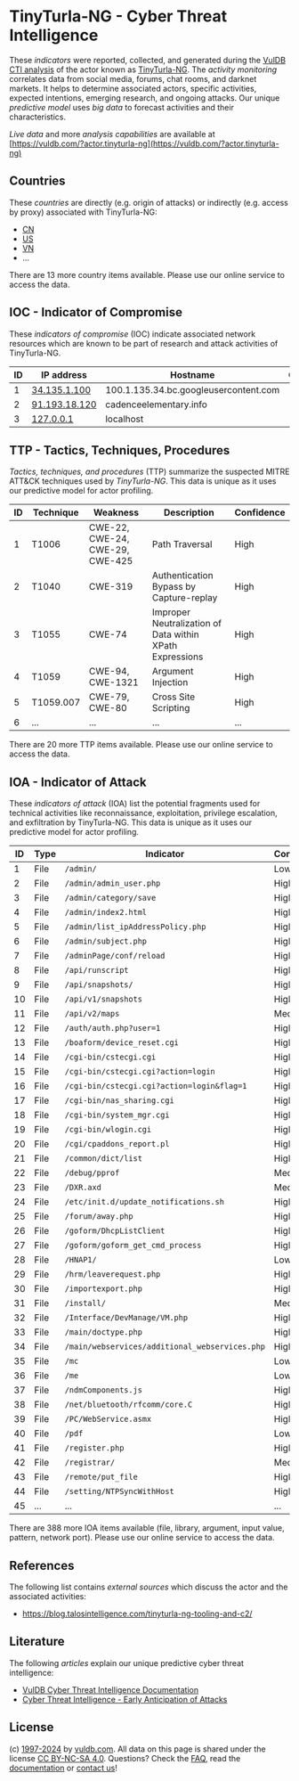 # TinyTurla-NG - Cyber Threat Intelligence

These _indicators_ were reported, collected, and generated during the [VulDB CTI analysis](https://vuldb.com/?kb.cti) of the actor known as [TinyTurla-NG](https://vuldb.com/?actor.tinyturla-ng). The _activity monitoring_ correlates data from social media, forums, chat rooms, and darknet markets. It helps to determine associated actors, specific activities, expected intentions, emerging research, and ongoing attacks. Our unique _predictive model_ uses _big data_ to forecast activities and their characteristics.

_Live data_ and more _analysis capabilities_ are available at [https://vuldb.com/?actor.tinyturla-ng](https://vuldb.com/?actor.tinyturla-ng)

## Countries

These _countries_ are directly (e.g. origin of attacks) or indirectly (e.g. access by proxy) associated with TinyTurla-NG:

* [CN](https://vuldb.com/?country.cn)
* [US](https://vuldb.com/?country.us)
* [VN](https://vuldb.com/?country.vn)
* ...

There are 13 more country items available. Please use our online service to access the data.

## IOC - Indicator of Compromise

These _indicators of compromise_ (IOC) indicate associated network resources which are known to be part of research and attack activities of TinyTurla-NG.

ID | IP address | Hostname | Campaign | Confidence
-- | ---------- | -------- | -------- | ----------
1 | [34.135.1.100](https://vuldb.com/?ip.34.135.1.100) | 100.1.135.34.bc.googleusercontent.com | - | Medium
2 | [91.193.18.120](https://vuldb.com/?ip.91.193.18.120) | cadenceelementary.info | - | High
3 | [127.0.0.1](https://vuldb.com/?ip.127.0.0.1) | localhost | - | High

## TTP - Tactics, Techniques, Procedures

_Tactics, techniques, and procedures_ (TTP) summarize the suspected MITRE ATT&CK techniques used by _TinyTurla-NG_. This data is unique as it uses our predictive model for actor profiling.

ID | Technique | Weakness | Description | Confidence
-- | --------- | -------- | ----------- | ----------
1 | T1006 | CWE-22, CWE-24, CWE-29, CWE-425 | Path Traversal | High
2 | T1040 | CWE-319 | Authentication Bypass by Capture-replay | High
3 | T1055 | CWE-74 | Improper Neutralization of Data within XPath Expressions | High
4 | T1059 | CWE-94, CWE-1321 | Argument Injection | High
5 | T1059.007 | CWE-79, CWE-80 | Cross Site Scripting | High
6 | ... | ... | ... | ...

There are 20 more TTP items available. Please use our online service to access the data.

## IOA - Indicator of Attack

These _indicators of attack_ (IOA) list the potential fragments used for technical activities like reconnaissance, exploitation, privilege escalation, and exfiltration by TinyTurla-NG. This data is unique as it uses our predictive model for actor profiling.

ID | Type | Indicator | Confidence
-- | ---- | --------- | ----------
1 | File | `/admin/` | Low
2 | File | `/admin/admin_user.php` | High
3 | File | `/admin/category/save` | High
4 | File | `/admin/index2.html` | High
5 | File | `/admin/list_ipAddressPolicy.php` | High
6 | File | `/admin/subject.php` | High
7 | File | `/adminPage/conf/reload` | High
8 | File | `/api/runscript` | High
9 | File | `/api/snapshots/` | High
10 | File | `/api/v1/snapshots` | High
11 | File | `/api/v2/maps` | Medium
12 | File | `/auth/auth.php?user=1` | High
13 | File | `/boaform/device_reset.cgi` | High
14 | File | `/cgi-bin/cstecgi.cgi` | High
15 | File | `/cgi-bin/cstecgi.cgi?action=login` | High
16 | File | `/cgi-bin/cstecgi.cgi?action=login&flag=1` | High
17 | File | `/cgi-bin/nas_sharing.cgi` | High
18 | File | `/cgi-bin/system_mgr.cgi` | High
19 | File | `/cgi-bin/wlogin.cgi` | High
20 | File | `/cgi/cpaddons_report.pl` | High
21 | File | `/common/dict/list` | High
22 | File | `/debug/pprof` | Medium
23 | File | `/DXR.axd` | Medium
24 | File | `/etc/init.d/update_notifications.sh` | High
25 | File | `/forum/away.php` | High
26 | File | `/goform/DhcpListClient` | High
27 | File | `/goform/goform_get_cmd_process` | High
28 | File | `/HNAP1/` | Low
29 | File | `/hrm/leaverequest.php` | High
30 | File | `/importexport.php` | High
31 | File | `/install/` | Medium
32 | File | `/Interface/DevManage/VM.php` | High
33 | File | `/main/doctype.php` | High
34 | File | `/main/webservices/additional_webservices.php` | High
35 | File | `/mc` | Low
36 | File | `/me` | Low
37 | File | `/ndmComponents.js` | High
38 | File | `/net/bluetooth/rfcomm/core.C` | High
39 | File | `/PC/WebService.asmx` | High
40 | File | `/pdf` | Low
41 | File | `/register.php` | High
42 | File | `/registrar/` | Medium
43 | File | `/remote/put_file` | High
44 | File | `/setting/NTPSyncWithHost` | High
45 | ... | ... | ...

There are 388 more IOA items available (file, library, argument, input value, pattern, network port). Please use our online service to access the data.

## References

The following list contains _external sources_ which discuss the actor and the associated activities:

* https://blog.talosintelligence.com/tinyturla-ng-tooling-and-c2/

## Literature

The following _articles_ explain our unique predictive cyber threat intelligence:

* [VulDB Cyber Threat Intelligence Documentation](https://vuldb.com/?kb.cti)
* [Cyber Threat Intelligence - Early Anticipation of Attacks](https://www.scip.ch/en/?labs.20201022)

## License

(c) [1997-2024](https://vuldb.com/?kb.changelog) by [vuldb.com](https://vuldb.com/?kb.about). All data on this page is shared under the license [CC BY-NC-SA 4.0](https://creativecommons.org/licenses/by-nc-sa/4.0/). Questions? Check the [FAQ](https://vuldb.com/?kb.faq), read the [documentation](https://vuldb.com/?kb) or [contact us](https://vuldb.com/?contact)!
